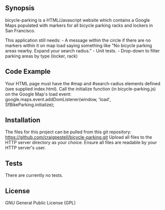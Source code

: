 ## Synopsis

bicycle-parking is a HTML/Javascript website which contains a Google Maps populated with markers for all bicycle parking racks and lockers in San Francisco.

This application still needs: 
    - A message within the circle if there are no markers within it on map load saying something like "No bicycle parking areas nearby.  Expand your search radius."
    - Unit tests.
    - Drop-down to filter parking areas by type (locker, rack)

## Code Example

Your HTML page must have the #map and #search-radius elements defined (see supplied index.html).
Call the initialize function (in bicycle-parking.js) on the Google Map's load event:
google.maps.event.addDomListener(window, 'load', SfBikeParking.initialize);

## Installation

The files for this project can be pulled from this git repository: https://github.com/craigpestell/bicycle-parking.git
Upload all files to the HTTP server directory as your choice.  Ensure all files are readable by your HTTP server's user.

## Tests

There are currently no tests.

## License

GNU General Public License (GPL)
